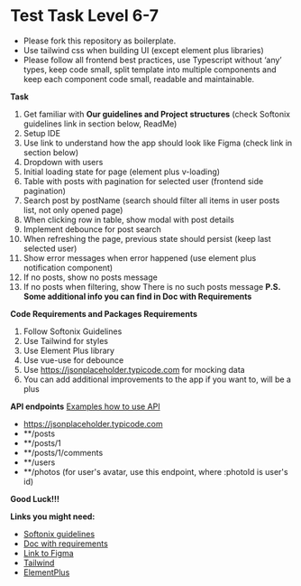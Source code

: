 # Test Task Level 6-7
- Please fork this repository as boilerplate.
- Use tailwind css when building UI (except element plus libraries)
- Please follow all frontend best practices, use Typescript without ‘any’ types, keep code small, split template into multiple components and keep each component code small, readable and maintainable.

**Task**
1. Get familiar with **Our guidelines and Project structures** (check Softonix guidelines link in section below, ReadMe)
2. Setup IDE
4. Use link to understand how the app should look like  Figma (check link in section below)
5. Dropdown with users
6. Initial loading state for page (element plus v-loading)
7. Table with posts with pagination for selected user (frontend side pagination)
8. Search post by postName (search should filter all items in user posts list, not only opened page)
9. When clicking row in table, show modal with post details
10. Implement debounce for post search
11. When refreshing the page, previous state should persist (keep last selected user)
12. Show error messages when error happened (use element plus notification component)
13. If no posts, show no posts message
14. If no posts when filtering, show There is no such posts message
**P.S. Some additional info you can find in Doc with Requirements**
    
**Code Requirements and Packages Requirements**
1. Follow Softonix Guidelines
2. Use Tailwind for styles
4. Use Element Plus library
5. Use vue-use for debounce
6. Use https://jsonplaceholder.typicode.com for mocking data
7. You can add additional improvements to the app if you want to, will be a plus

**API endpoints**
[Examples how to use API](https://jsonplaceholder.typicode.com/)
- https://jsonplaceholder.typicode.com
- **/posts
- **/posts/1
- **/posts/1/comments
- **/users
- **/photos (for user's avatar, use this endpoint, where :photoId is user's id)

**Good Luck!!!**

**Links you might need:**
- [Softonix guidelines](https://github.com/Softonix/frontend-guidelines#)
- [Doc with requirements](https://docs.google.com/document/d/13nhjZ-5iXqaxsGTLssC5CA83xtj0JpqiUxE8CHpCK9w/edit)
- [Link to Figma](https://www.figma.com/file/Qfv8JaR00Q2yhOqj67Ony0/Test-Task?type=design&node-id=0%3A1&mode=design&t=D5d2TQFxKW7j8ntq-1)
- [Tailwind](https://tailwindcss.com/)
- [ElementPlus](https://element-plus.org/en-US/)
